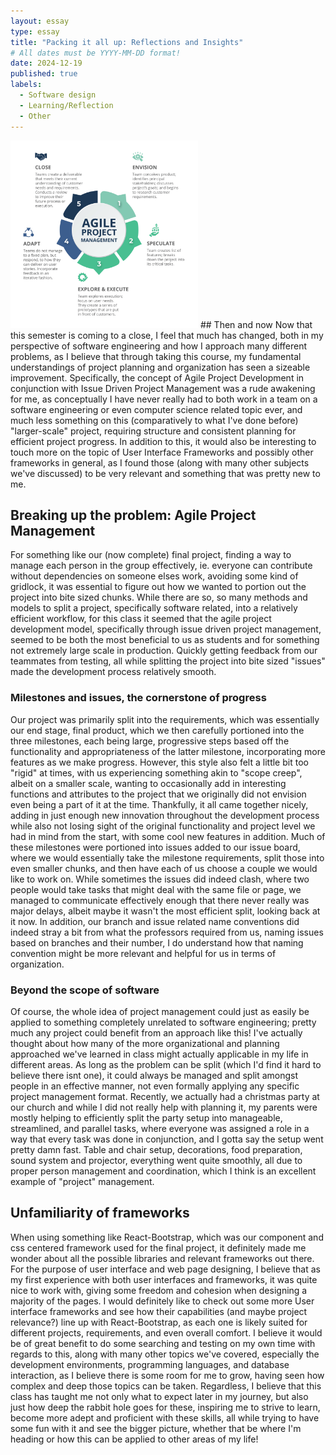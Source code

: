 ```yaml
---
layout: essay
type: essay
title: "Packing it all up: Reflections and Insights"
# All dates must be YYYY-MM-DD format!
date: 2024-12-19
published: true
labels:
  - Software design
  - Learning/Reflection
  - Other
---
```

<img width="300px" class="rounded float-start pe-4" src="../img/apm.webp">
## Then and now
  Now that this semester is coming to a close, I feel that much has changed, both in my perspective of software engineering and how I approach many different problems, as I believe that through taking this course, my fundamental understandings of project planning and
  organization has seen a sizeable improvement. Specifically, the concept of Agile Project Development in conjunction with Issue Driven Project Management was a rude awakening for me, as conceptually I have never really had to both work in a team on a software engineering
  or even computer science related topic ever, and much less something on this (comparatively to what I've done before) "larger-scale" project, requiring structure and consistent planning for efficient project progress. In addition to this, it would also be interesting to touch
  more on the topic of User Interface Frameworks and possibly other frameworks in general, as I found those (along with many other subjects we've discussed) to be very relevant and something that was pretty new to me.

## Breaking up the problem: Agile Project Management
  For something like our (now complete) final project, finding a way to manage each person in the group effectively, ie. everyone can contribute without dependencies on someone elses work, avoiding some kind of gridlock, it was essential to figure out how we wanted to portion out
  the project into bite sized chunks. While there are so, so many methods and models to split a project, specifically software related, into a relatively efficient workflow, for this class it seemed that the agile project development model, specifically through issue driven project
  management, seemed to be both the most beneficial to us as students and for something not extremely large scale in production. Quickly getting feedback from our teammates from testing, all while splitting the project into bite sized "issues" made the development process relatively smooth.

### Milestones and issues, the cornerstone of progress
  Our project was primarily split into the requirements, which was essentially our end stage, final product, which we then carefully portioned into the three milestones, each being large, progressive steps based off the functionality and appropriateness of the latter milestone, incorporating
  more features as we make progress. However, this style also felt a little bit too "rigid" at times, with us experiencing something akin to "scope creep", albeit on a smaller scale, wanting to occasionally add in interesting functions and attributes to the project that we originally did not
  envision even being a part of it at the time. Thankfully, it all came together nicely, adding in just enough new innovation throughout the development process while also not losing sight of the original functionality and project level we had in mind from the start, with some cool new features
  in addition. Much of these milestones were portioned into issues added to our issue board, where we would essentially take the milestone requirements, split those into even smaller chunks, and then have each of us choose a couple we would like to work on. While sometimes the issues did indeed clash,
  where two people would take tasks that might deal with the same file or page, we managed to communicate effectively enough that there never really was major delays, albeit maybe it wasn't the most efficient split, looking back at it now. In addition, our branch and issue related name conventions did
  indeed stray a bit from what the professors required from us, naming issues based on branches and their number, I do understand how that naming convention might be more relevant and helpful for us in terms of organization.

### Beyond the scope of software
  Of course, the whole idea of project management could just as easily be applied to something completely unrelated to software engineering; pretty much any project could benefit from an approach like this! I've actually thought about how many of the more organizational and planning approached we've learned
  in class might actually applicable in my life in different areas. As long as the problem can be split (which I'd find it hard to believe there isnt one), it could always be managed and split amongst people in an effective manner, not even formally applying any specific project management format. Recently, we
  actually had a christmas party at our church and while I did not really help with planning it, my parents were mostly helping to efficiently split the party setup into manageable, streamlined, and parallel tasks, where everyone was assigned a role in a way that every task was done in conjunction, and I gotta say
  the setup went pretty damn fast. Table and chair setup, decorations, food preparation, sound system and projector, everything went quite smoothly, all due to proper person management and coordination, which I think is an excellent example of "project" management.

## Unfamiliarity of frameworks
  When using something like React-Bootstrap, which was our component and css centered framework used for the final project, it definitely made me wonder about all the possible libraries and relevant frameworks out there. For the purpose of user interface and web page designing, I believe that as my first experience
  with both user interfaces and frameworks, it was quite nice to work with, giving some freedom and cohesion when designing a majority of the pages. I would definitely like to check out some more User interface frameworks and see how their capabilities (and maybe project relevance?) line up with React-Bootstrap, as
  each one is likely suited for different projects, requirements, and even overall comfort. I believe it would be of great benefit to do some searching and testing on my own time with regards to this, along with many other topics we've covered, especially the development environments, programming languages, and database
  interaction, as I believe there is some room for me to grow, having seen how complex and deep those topics can be taken. Regardless, I believe that this class has taught me not only what to expect later in my journey, but also just how deep the rabbit hole goes for these, inspiring me to strive to learn, become more adept
  and proficient with these skills, all while trying to have some fun with it and see the bigger picture, whether that be where I'm heading or how this can be applied to other areas of my life!

